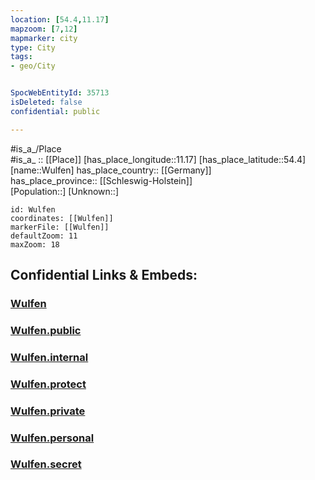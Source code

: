 ```yaml
---
location: [54.4,11.17] 
mapzoom: [7,12] 
mapmarker: city 
type: City
tags:
- geo/City


SpocWebEntityId: 35713
isDeleted: false
confidential: public

---
```

#is_a_/Place  
#is_a_ :: [[Place]] 
[has_place_longitude::11.17] 
[has_place_latitude::54.4] 
[name::Wulfen] 
has_place_country:: [[Germany]]  
has_place_province:: [[Schleswig-Holstein]]  
[Population::] 
[Unknown::] 


```leaflet
id: Wulfen
coordinates: [[Wulfen]] 
markerFile: [[Wulfen]] 
defaultZoom: 11 
maxZoom: 18
```


## Confidential Links & Embeds: 

### [Wulfen](/_Standards/Earth/Continent/Europe/Europe~Central/Germany/Germany~West/Schleswig-Holstein/counties~SH/Ostholstein/cities~Ostholstein/Fehmarn/Wulfen.md) 

### [Wulfen.public](/_public/Earth/Continent/Europe/Europe~Central/Germany/Germany~West/Schleswig-Holstein/counties~SH/Ostholstein/cities~Ostholstein/Fehmarn/Wulfen.public.md) 

### [Wulfen.internal](/_internal/Earth/Continent/Europe/Europe~Central/Germany/Germany~West/Schleswig-Holstein/counties~SH/Ostholstein/cities~Ostholstein/Fehmarn/Wulfen.internal.md) 

### [Wulfen.protect](/_protect/Earth/Continent/Europe/Europe~Central/Germany/Germany~West/Schleswig-Holstein/counties~SH/Ostholstein/cities~Ostholstein/Fehmarn/Wulfen.protect.md) 

### [Wulfen.private](/_private/Earth/Continent/Europe/Europe~Central/Germany/Germany~West/Schleswig-Holstein/counties~SH/Ostholstein/cities~Ostholstein/Fehmarn/Wulfen.private.md) 

### [Wulfen.personal](/_personal/Earth/Continent/Europe/Europe~Central/Germany/Germany~West/Schleswig-Holstein/counties~SH/Ostholstein/cities~Ostholstein/Fehmarn/Wulfen.personal.md) 

### [Wulfen.secret](/_secret/Earth/Continent/Europe/Europe~Central/Germany/Germany~West/Schleswig-Holstein/counties~SH/Ostholstein/cities~Ostholstein/Fehmarn/Wulfen.secret.md)

